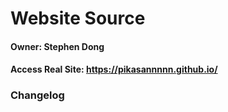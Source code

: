 # Website Source
#### Owner: Stephen Dong
#### Access Real Site: https://pikasannnnn.github.io/

### Changelog
